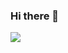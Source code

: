 ### Hi there 👋

<img src="https://github-readme-stats.vercel.app/api/top-langs/?username=MrDzik&count_private=true&show_icons=true&theme=dark" />
